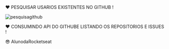 ❤ PESQUISAR USARIOS EXISTENTES NO GITHUB !

![pesquisagithub](https://user-images.githubusercontent.com/38596921/91336029-a579d080-e7a7-11ea-99bf-e6dbd1ae6353.png)


❤  CONSUMINDO API DO GITHUBE LISTANDO OS REPOSITORIOS E ISSUES !

😎 AlunodaRocketseat
